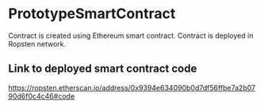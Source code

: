 # PrototypeSmartContract

Contract is created using Ethereum smart contract. Contract is deployed in Ropsten network.

## Link to deployed smart contract code
https://ropsten.etherscan.io/address/0x9394e634090b0d7df56ffbe7a2b0790d6f0c4c46#code


